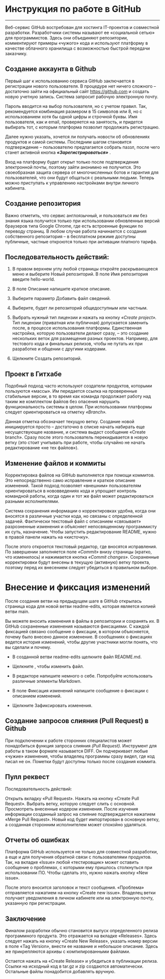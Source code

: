# Инструкция по работе в GitHub
---

Веб-сервис GitHub востребован для хостинга IT-проектов и совместной разработки. Разработчики системы называют ее «социальной сетью» для программистов. Здесь они объединяют репозитории, комментируют примеры «чужого» кода и используют платформу в качестве облачного хранилища с возможностью быстрой передачи заказчику.

## Создание аккаунта в Github

Первый шаг к использованию сервиса GitHub заключается в регистрации нового пользователя. В процедуре нет ничего сложного – достаточно зайти на официальный сайт <https://github.com> и создать новую учетную запись. Система запросит рабочую электронную почту.

Пароль вводится на выбор пользователя, но с учетом правил. Так, рекомендуется комбинация размером в 15 символов или 8, но с использованием хотя бы одной цифры и строчной буквы. Имя пользователя, как и email, проверяется на занятость, и придется выбирать тот, с которым платформа позволит продолжать регистрацию.

Далее нужно указать, хочется ли получать новости об обновлениях продуктов и самой системы. Последним шагом становится подтверждение – пользователю предлагается собрать паззл, после чего станет активной кнопка ***«Зарегистрироваться»*** .

Вход на платформу будет открыт только после подтверждения электронной почты, поэтому зайти анонимно не получится. Это своеобразная защита сервера от многочисленных ботов и гарантия для пользователей, что они будут общаться с реальными людьми. Теперь можно приступать к управлению настройками внутри личного кабинета.


## Создание репозитория

Важно отметить, что сервис англоязычный, и пользоваться им без знания языка получится только при использовании обновленных версий браузеров типа Google Chrome, где есть встроенные функции по переводу страниц. В любом случае работа начинается с создания собственного репозитория – в бесплатном режиме доступны публичные, частные откроются только при активации платного тарифа.

## Последовательность действий:

1. В правом верхнем углу любой страницы откройте раскрывающееся меню  и выберите Новый репозиторий.
В поле Имя репозитория введите hello-world.

2. В поле Описание напишите краткое описание.

3. Выберите параметр Добавить файл сведений.

4. Выберите, будет ли репозиторий общедоступным или частным.

5. Выбрать нужный тип лицензии и нажать на кнопку *«Create project».*
Тип лицензии (приватная или публичная) допускается заменить после, в процессе использования платформы. Единственная настройка, которую пользователи делают сразу, – это создание нескольких веток для размещения разных проектов. Например, для тестового кода и финальных релизов, чтобы не путать их при разработке и общении с другими кодерами.

6. Щелкните Создать репозиторий.
## Проект в Гитхабе

Подобный подход часто используют создатели продуктов, которыми пользуются «массы». Им передается ссылка на проверенные стабильные версии, в то время как команда продолжает работу над таким же комплектом файлов без опасения нарушить функциональность системы в целом. При использовании платформы следует ориентироваться на отметку *«Branch».*

Данная отметка обозначает текущую ветку. Создание новой инициируется просто – достаточно в списке начать набирать еще несуществующее название, и система выдаст сообщение «Create branch». Сразу после этого пользователь перекидывается в новую ветку (это стоит учитывать при работе, чтобы случайно не начать редактирование «не тех файлов»).

## Изменение файлов и коммиты
Корректировка файлов на GitHub выполняется при помощи коммитов. Это непосредственно само исправление и краткое описание изменений. Такой подход позволяет «внешним» пользователям ориентироваться в нововведениях кода и упрощает контроль командной работы, когда один и тот же файл может редактироваться разными исполнителями.

Система сохранения информации о корректировках удобна, когда они вносятся в различные участки кода, но связаны с определенной задачей. Фактически текстовый файл с описанием «связывает» разрозненные изменения и объясняет непосвященному программисту их суть, назначение. Чтобы запустить редактирование README, нужно в правой панели нажать на «кисточку».

После этого откроется текстовый редактор, где вносятся исправления. По завершении заполняется поле *«Commit»* внизу страницы (кратко, что изменилось) и нажимается кнопка *«Commit changes»*. Сохраненные корректировки будут внесены в текущую (активную) ветку проекта, поэтому перед их внесением следует убедиться в правильном выборе.

# Внесение и фиксация изменений
После создания ветви на предыдущем шаге в GitHub открылась страница кода для новой ветви readme-edits, которая является копией ветви main.

Вы можете вносить изменения в файлы в репозитории и сохранять их. В GitHub сохраненные изменения называются фиксациями. С каждой фиксацией связано сообщение о фиксации, в котором объясняется, почему было внесено данное изменение. В сообщениях о фиксациях ведется история изменений, чтобы другие участники могли понять, что вы сделали и почему.

* В созданной ветви readme-edits щелкните файл README.md.

* Щелкните , чтобы изменить файл.

* В редакторе напишите немного о себе. Попробуйте использовать различные элементы Markdown.

* В поле Фиксация изменений напишите сообщение о фиксации с описанием изменений.

* Щелкните Зафиксировать изменения.

## Создание запросов слияния (Pull Request) в Github

При подключении к работе сторонних специалистов может понадобиться функция запроса слияния *(Pull Request).* Инструмент для работы в таком формате называется DIFF. Он подчеркивает любые «чужие» изменения, чтобы владелец программы сразу видел, где код писал не он. Пометки будут доступны только после создания коммита.
## Пулл реквест

Последовательность действий:

Открыть вкладку «Pull Request».
Нажать на кнопку «Create Pull Request».
Выбрать ветку, которую следует слить с основной.
Просмотреть внесенные кодером изменения.
После изучения информации созданный запрос на слияние подтверждается нажатием «Merge Pull Request». Новый код будет импортирован в основную ветку, а созданная сторонним исполнителем может спокойно удаляться.

## Отчеты об ошибках
Платформа GitHub используется не только для совместной разработки, а еще и для получения обратной связи с пользователями продуктов. Так, на вкладке «Issue» любой «тестировщик» может оставить сообщение о проблемах, с которыми ему пришлось столкнуться при использовании ПО. Чтобы сделать это, нужно нажать кнопку «New issue».

После этого вносится заголовок и текст сообщения. «Проблема» отправляется нажатием на кнопку «Create new issue». Владелец ветки получает уведомления в личном кабинете или на электронную почту, указанную при регистрации.

## Заключение

Финалом разработки обычно становится выпуск определенного релиза программного продукта. Это отражается на вкладке «Releases». Здесь следует нажать на кнопку «Create New Release», указать номер версии в поле «Tag Version», внести ее название и небольшое описание. Здесь же прикрепляются архивы с компилированными файлами.

Остается нажать на «Create Release» и убедиться в публикации релиза. Ссылки на исходный код в tar.gz и zip создаются автоматически. Остальные файлы понадобится добавлять вручную.